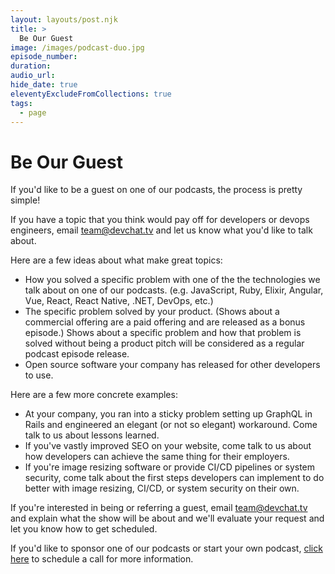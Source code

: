 ```yaml
---
layout: layouts/post.njk
title: >
  Be Our Guest
image: /images/podcast-duo.jpg
episode_number:
duration:
audio_url:
hide_date: true
eleventyExcludeFromCollections: true
tags:
  - page
---
```


# Be Our Guest

If you'd like to be a guest on one of our podcasts, the process is pretty simple!

If you have a topic that you think would pay off for developers or devops engineers, email [team@devchat.tv](mailto:team@devchat.tv) and let us know what you'd like to talk about.

Here are a few ideas about what make great topics:

* How you solved a specific problem with one of the the technologies we talk about on one of our podcasts. (e.g. JavaScript, Ruby, Elixir, Angular, Vue, React, React Native, .NET, DevOps, etc.)
* The specific problem solved by your product. (Shows about a commercial offering are a paid offering and are released as a bonus episode.) Shows about a specific problem and how that problem is solved without being a product pitch will be considered as a regular podcast episode release.
* Open source software your company has released for other developers to use.

Here are a few more concrete examples:

* At your company, you ran into a sticky problem setting up GraphQL in Rails and engineered an elegant (or not so elegant) workaround. Come talk to us about lessons learned.
* If you've vastly improved SEO on your website, come talk to us about how developers can achieve the same thing for their employers.
* If you're image resizing software or provide CI/CD pipelines or system security, come talk about the first steps developers can implement to do better with image resizing, CI/CD, or system security on their own.

If you're interested in being or referring a guest, email [team@devchat.tv](mailto:team@devchat.tv) and explain what the show will be about and we'll evaluate your request and let you know how to get scheduled.

If you'd like to sponsor one of our podcasts or start your own podcast, [click here](https://devchat.tv/sponsor) to schedule a call for more information.
